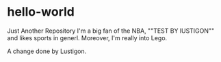 # hello-world
Just Another Repository
I'm a big fan of the NBA, ""TEST BY lUSTIGON"" and likes sports in generl.
Moreover, I'm really into Lego.

A change done by Lustigon.
